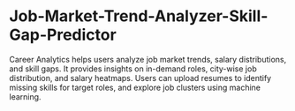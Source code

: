 # Job-Market-Trend-Analyzer-Skill-Gap-Predictor
Career Analytics helps users analyze job market trends, salary distributions, and skill gaps. It provides insights on in-demand roles, city-wise job distribution, and salary heatmaps. Users can upload resumes to identify missing skills for target roles, and explore job clusters using machine learning.
